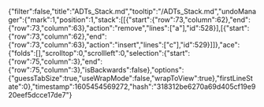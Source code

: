 {"filter":false,"title":"ADTs_Stack.md","tooltip":"/ADTs_Stack.md","undoManager":{"mark":1,"position":1,"stack":[[{"start":{"row":73,"column":62},"end":{"row":73,"column":63},"action":"remove","lines":["a"],"id":528}],[{"start":{"row":73,"column":62},"end":{"row":73,"column":63},"action":"insert","lines":["c"],"id":529}]]},"ace":{"folds":[],"scrolltop":0,"scrollleft":0,"selection":{"start":{"row":75,"column":3},"end":{"row":75,"column":3},"isBackwards":false},"options":{"guessTabSize":true,"useWrapMode":false,"wrapToView":true},"firstLineState":0},"timestamp":1605454569272,"hash":"318312be6270a69d405cf19e920eef5dcce17de7"}